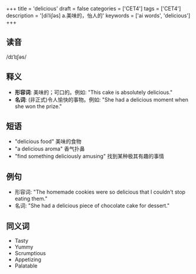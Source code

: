 +++
title = 'delicious'
draft = false
categories = ['CET4']
tags = ['CET4']
description = '[diˈli∫əs] a.美味的，怡人的'
keywords = ['ai words', 'delicious']
+++

## 读音
/dɪˈlɪʃəs/

## 释义
- **形容词**: 美味的；可口的。例如: "This cake is absolutely delicious."
- **名词**: (非正式)令人愉快的事物。例如: "She had a delicious moment when she won the prize."

## 短语
- "delicious food" 美味的食物
- "a delicious aroma" 香气扑鼻
- "find something deliciously amusing" 找到某种极其有趣的事情

## 例句
- 形容词: "The homemade cookies were so delicious that I couldn't stop eating them."
- 名词: "She had a delicious piece of chocolate cake for dessert."

## 同义词
- Tasty
- Yummy
- Scrumptious
- Appetizing
- Palatable

